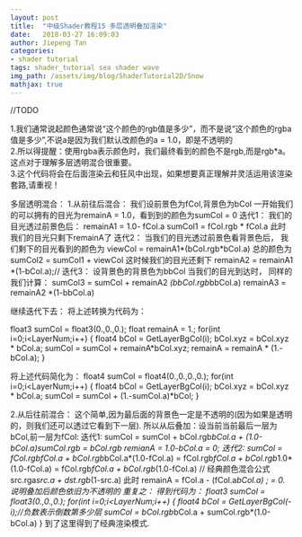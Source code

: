 ```yaml
---
layout: post
title:  "中级Shader教程15 多层透明叠加渲染"
date:   2018-03-27 16:09:03
author: Jiepeng Tan
categories: 
- shader tutorial
tags: shader_tutorial sea shader wave
img_path: /assets/img/blog/ShaderTutorial2D/Snow
mathjax: true
---
```


//TODO 

1.我们通常说起颜色通常说“这个颜色的rgb值是多少”，而不是说“这个颜色的rgba值是多少”,不说a是因为我们默认改颜色的a = 1.0，即是不透明的  
2.所以得提醒：使用rgba表示颜色时，我们最终看到的颜色不是rgb,而是rgb*a。这点对于理解多层透明混合很重要。  
3.这个代码将会在后面渲染云和狂风中出现，如果想要真正理解并灵活运用该渲染套路,请重视！  

多层透明混合：
1.从前往后混合：
我们设前景色为fCol,背景色为bCol
一开始我们的可以拥有的目光为remainA = 1.0，看到到的颜色为sumCol = 0
迭代1：
    我们的目光透过前景色后：
    remainA1 = 1.0- fCol.a
    sumCol1 = fCol.rgb * fCol.a
    此时我们的目光只剩下remainA了
迭代2：
    当我们的目光透过前景色看背景色后，
    我们剩下的目光看到的颜色为
    viewCol = remainA1*(bCol.rgb*bCol.a)
    总的颜色为 sumCol2 = sumCol1 + viewCol
    这时候我们的目光还剩下 remainA2 = remainA1 *(1-bCol.a);// 
迭代3：
    设背景色的背景色为bbCol
    当我们的目光到达时，
    同样的我们计算：
    sumCol3 = sumCol + remainA2 *(bbCol.rgb*bbCol.a)
    remainA3 = remainA2 *(1-bbCol.a)

继续迭代下去：
将上述转换为代码为：

float3 sumCol = float3(0.,0.,0.);
float remainA = 1.;
for(int i=0;i<LayerNum;i++)
{
    float4 bCol = GetLayerBgCol(i);
    bCol.xyz = bCol.xyz * bCol.a;
    sumCol = sumCol + remainA*bCol.xyz;
    remainA = remainA * (1.-bCol.a);
}

将上述代码简化为：
float4 sumCol = float4(0.,0.,0.,0.);
for(int i=0;i<LayerNum;i++)
{
    float4 bCol = GetLayerBgCol(i);
    bCol.xyz = bCol.xyz * bCol.a;
    sumCol = sumCol + (1.-sumCol.a)*bCol;
}




2.从后往前混合：
这个简单,因为最后面的背景色一定是不透明的(因为如果是透明的，则我们还可以透过它看到下一层).
所以从后叠加：设当前当前最后一层为bCol,前一层为fCol:
迭代1:
sumCol = sumCol + bCol.rgb*bCol.a + (1.0-bCol.a)*sumCol.rgb
        = bCol.rgb
remianA = 1.0-bCol.a 
        = 0;
迭代2:
sumCol = fCol.rgb*fCol.a + bCol.rgb*bCol.a*(1.0-fCol.a)
       = fCol.rgb*fCol.a + bCol.rgb*1.0*(1.0-fCol.a)
       = fCol.rgb*fCol.a + bCol.rgb*(1.0-fCol.a) // 经典颜色混合公式 src.rga*src.a + dst.rgb*(1-src.a)
此时
remainA = fCol.a - (fCol.a*bCol.a) ;
        = 0. 
说明叠加后颜色依旧为不透明的
重复之：
得到代码为：
float3 sumCol = float3(0.,0.,0.);
for(int i=0;i<LayerNum;i++)
{
    float4 bCol = GetLayerBgCol(-i);//负数表示倒数第多少层
    sumCol = bCol.rgb*bCol.a + sumCol.rgb*(1.0-bCol.a) 
}
到了这里得到了经典渲染模式.
